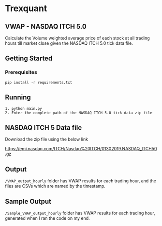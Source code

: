 # Trexquant

## VWAP - NASDAQ ITCH 5.0

Calculate the Volume weighted average price of each stock at all trading hours till market close given the NASDAQ ITCH 5.0 tick data file.

## Getting Started

### Prerequisites

```
pip install -r requirements.txt
```

## Running 

```
1. python main.py
2. Enter the complete path of the NASDAQ ITCH 5.0 tick data zip file 
```

## NASDAQ ITCH 5 Data file

Download the zip file using the below link

https://emi.nasdaq.com/ITCH/Nasdaq%20ITCH/01302019.NASDAQ_ITCH50.gz

## Output

`/VWAP_output_hourly` folder has VWAP results for each trading hour, and the files are CSVs which are named by the timestamp.

## Sample Output

`/Sample_VWAP_output_hourly` folder has VWAP results for each trading hour, generated when I ran the code on my end.
